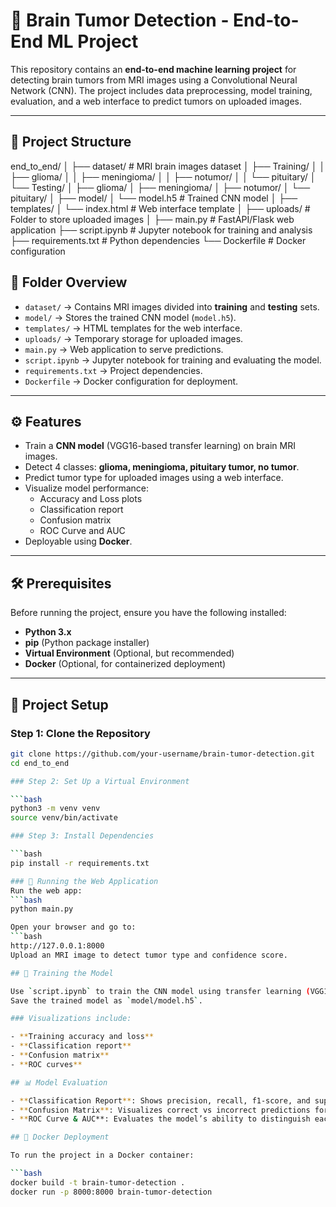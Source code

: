 # 🧠 Brain Tumor Detection - End-to-End ML Project

This repository contains an **end-to-end machine learning project** for detecting brain tumors from MRI images using a Convolutional Neural Network (CNN). The project includes data preprocessing, model training, evaluation, and a web interface to predict tumors on uploaded images.

---

## 📂 Project Structure

end_to_end/
│
├── dataset/ # MRI brain images dataset
│ ├── Training/
│ │ ├── glioma/
│ │ ├── meningioma/
│ │ ├── notumor/
│ │ └── pituitary/
│ └── Testing/
│ ├── glioma/
│ ├── meningioma/
│ ├── notumor/
│ └── pituitary/
│
├── model/
│ └── model.h5 # Trained CNN model
│
├── templates/
│ └── index.html # Web interface template
│
├── uploads/ # Folder to store uploaded images
│
├── main.py # FastAPI/Flask web application
├── script.ipynb # Jupyter notebook for training and analysis
├── requirements.txt # Python dependencies
└── Dockerfile # Docker configuration

## 📂 Folder Overview

- `dataset/` → Contains MRI images divided into **training** and **testing** sets.  
- `model/` → Stores the trained CNN model (`model.h5`).  
- `templates/` → HTML templates for the web interface.  
- `uploads/` → Temporary storage for uploaded images.  
- `main.py` → Web application to serve predictions.  
- `script.ipynb` → Jupyter notebook for training and evaluating the model.  
- `requirements.txt` → Project dependencies.  
- `Dockerfile` → Docker configuration for deployment.

---

## ⚙️ Features

- Train a **CNN model** (VGG16-based transfer learning) on brain MRI images.  
- Detect 4 classes: **glioma, meningioma, pituitary tumor, no tumor**.  
- Predict tumor type for uploaded images using a web interface.  
- Visualize model performance:
  - Accuracy and Loss plots
  - Classification report
  - Confusion matrix
  - ROC Curve and AUC
- Deployable using **Docker**.

---

## 🛠️ Prerequisites

Before running the project, ensure you have the following installed:

- **Python 3.x**  
- **pip** (Python package installer)  
- **Virtual Environment** (Optional, but recommended)  
- **Docker** (Optional, for containerized deployment)

---

## 🚀 Project Setup

### Step 1: Clone the Repository

```bash
git clone https://github.com/your-username/brain-tumor-detection.git
cd end_to_end

### Step 2: Set Up a Virtual Environment

```bash
python3 -m venv venv
source venv/bin/activate

### Step 3: Install Dependencies

```bash
pip install -r requirements.txt

### 🏃 Running the Web Application
Run the web app:
```bash
python main.py

Open your browser and go to:
```bash
http://127.0.0.1:8000
Upload an MRI image to detect tumor type and confidence score.

## 🧠 Training the Model

Use `script.ipynb` to train the CNN model using transfer learning (VGG16).  
Save the trained model as `model/model.h5`.

### Visualizations include:

- **Training accuracy and loss**
- **Classification report**
- **Confusion matrix**
- **ROC curves**

## 📊 Model Evaluation

- **Classification Report**: Shows precision, recall, f1-score, and support for each class.  
- **Confusion Matrix**: Visualizes correct vs incorrect predictions for each class.  
- **ROC Curve & AUC**: Evaluates the model’s ability to distinguish each class.

## 🐳 Docker Deployment

To run the project in a Docker container:

```bash
docker build -t brain-tumor-detection .
docker run -p 8000:8000 brain-tumor-detection